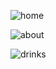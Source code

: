 
![home](https://github.com/MissPixxie/Vue-project/assets/78534885/80aedb20-4ef6-458d-8260-8c68475a39fe)


![about](https://github.com/MissPixxie/Vue-project/assets/78534885/5c9bff16-28c9-4b45-b333-fa080740cf2a)


![drinks](https://github.com/MissPixxie/Vue-project/assets/78534885/21339994-d5ed-4cd9-8eae-2d1f1060b21b)
